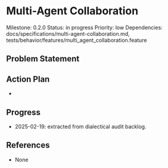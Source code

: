 # Multi-Agent Collaboration
Milestone: 0.2.0
Status: in progress
Priority: low
Dependencies: docs/specifications/multi-agent-collaboration.md, tests/behavior/features/multi_agent_collaboration.feature

## Problem Statement
<description>


## Action Plan
- <tasks>

## Progress
- 2025-02-19: extracted from dialectical audit backlog.

## References
- None
